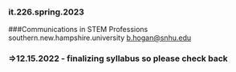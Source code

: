 ### it.226.spring.2023
###Communications in STEM Professions
southern.new.hampshire.university
b.hogan@snhu.edu

### **=>12.15.2022 - finalizing syllabus so please check back**
